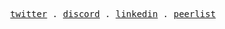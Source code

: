<p align="center">
  <samp>
    <a href="https://x.com/iadityarxj">twitter</a> .
    <a href="https://discord.com/users/848392408563712020">discord</a> .
    <a href="https://linkedin.com/in/iadityarxj/">linkedin</a> .
    <a href="https://peerlist.io/iadityarxj">peerlist</a>
  </samp>
</p>
